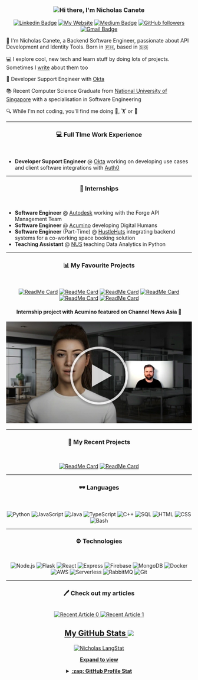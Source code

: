 <!-- Header section -->

<h3 align="center"><img src = "https://raw.githubusercontent.com/MartinHeinz/MartinHeinz/master/wave.gif" width = 30px>Hi there, I'm Nicholas Canete</h3>

<!-- Badges + Links section -->

<p align="center">
    <a href="https://www.linkedin.com/in/nicholasgcc/"><img src="https://img.shields.io/badge/-nicholasgcc-blue?style=flat-square&logo=Linkedin&logoColor=white&link=https://www.linkedin.com/in/nicholasgcc/" alt="Linkedin Badge"></a>
    <a href="https://nicholasgcc.dev"><img src="https://img.shields.io/badge/personal%20website-8A2BE2" alt="My Website"></a>
    <a href="https://medium.com/@nicholasgcc/"><img src="https://img.shields.io/badge/-@nicholasgcc-03a57a?style=flat-square&labelColor=000000&logo=Medium&link=https://medium.com/@nicholasgcc/" alt="Medium Badge"></a>
    <a href="https://github.com/nicholas-gcc/?tab=follow"><img src="https://img.shields.io/github/followers/nicholas-gcc?label=Follow&style=social" alt="GitHub followers"></a>
    <a href="mailto:nicholasgcc@gmail.com"><img src="https://img.shields.io/badge/-nicholasgcc@gmail.com-c14438?style=flat-square&logo=Gmail&logoColor=white&link=mailto:nicholasgcc@gmail.com" alt="Gmail Badge"></a>
  
</p>


<!-- About section -->

🚀 I'm Nicholas Canete, a Backend Software Engineer, passionate about API Development and Identity Tools. Born in 🇵🇭, based in 🇸🇬

💻 I explore cool, new tech and learn stuff by doing lots of projects. Sometimes I [write](https://medium.com/@nicholasgcc) about them too

💼 Developer Support Engineer with [Okta](https://www.okta.com/)

📚 Recent Computer Science Graduate from [National University of Singapore](https://www.nus.edu.sg) with a specialisation in Software Engineering

🔍 While I'm not coding, you'll find me doing 🥊, 🏋 or 🍳

-------

<h3 align="center">💻 Full TIme Work Experience </h3>
<br>

- **Developer Support Engineer** @ [Okta](https://www.okta.com) working on developing use cases and client software integrations with [Auth0](https://auth0.com/) 

-------

<h3 align="center">💼 Internships</h3>
<br>

- **Software Engineer** @ [Autodesk](https://www.autodesk.com) working with the Forge API Management Team
- **Software Engineer** @ [Acumino](https://www.acumino.com) developing Digital Humans
- **Software Engineer** (Part-Time) @ [HustleHuts](https://hustlehuts.com) integrating backend systems for a co-working space booking solution
- **Teaching Assistant** @ [NUS](https://www.nus.edu.sg) teaching Data Analytics in Python

-------

<h3 align="center">📊 My Favourite Projects</h3>

<br>

<p align="center">
    <a href="https://github.com/nicholas-gcc/auth-globe-trek"><img src="https://github-readme-stats.vercel.app/api/pin/?username=nicholas-gcc&repo=auth-globe-trek" alt="ReadMe Card"></a>
    <a href="https://github.com/nicholas-gcc/favours4uni"><img src="https://github-readme-stats.vercel.app/api/pin/?username=nicholas-gcc&repo=favours4uni" alt="ReadMe Card"></a>
    <a href="https://github.com/nicholas-gcc/xylem-flood-prediction"><img src="https://github-readme-stats.vercel.app/api/pin/?username=nicholas-gcc&repo=xylem-flood-prediction" alt="ReadMe Card"></a>
    <a href="https://github.com/nicholas-gcc/ARBital"><img src="https://github-readme-stats.vercel.app/api/pin/?username=nicholas-gcc&repo=ARBital" alt="ReadMe Card"></a>
    <a href="https://github.com/nicholas-gcc/nodejs-ecommerce-microservice"><img src="https://github-readme-stats.vercel.app/api/pin/?username=nicholas-gcc&repo=nodejs-ecommerce-microservice" alt="ReadMe Card"></a>
    <a href="https://github.com/nicholas-gcc/java-bash-shell"><img src="https://github-readme-stats.vercel.app/api/pin/?username=nicholas-gcc&repo=java-bash-shell" alt="ReadMe Card"></a>
</p>

<div align="center">
    <h4>Internship project with Acumino featured on Channel News Asia 📰</h4>
    <a href="https://drive.google.com/file/d/1eAf_IOP_LY0trOZ-Yz1TsUU3ZkjlzIE4/view">
        <img src="assets/Saku.jpg" alt="Saku on CNA" title="Saku on CNA" width="600" />
    </a>
</div>

-------

<h3 align="center">👾 My Recent Projects</h3>

<br>

<p align="center">
    <a href="https://github.com/nicholas-gcc/auth0-app-action-map"><img src="https://github-readme-stats.vercel.app/api/pin/?username=nicholas-gcc&repo=auth0-app-action-map" alt="ReadMe Card"></a>
    <a href="https://github.com/nicholas-gcc/taylor-swift-algorithm"><img src="https://github-readme-stats.vercel.app/api/pin/?username=nicholas-gcc&repo=taylor-swift-algorithm" alt="ReadMe Card"></a>

-------

<h3 align="center">🕶 Languages</h3>
<br>

<div align="center">

![Python](https://img.shields.io/badge/-Python-000?&logo=Python)
![JavaScript](https://img.shields.io/badge/-JavaScript-000?&logo=JavaScript)
![Java](https://img.shields.io/badge/-Java-000?&logo=Java&logoColor=007396)
![TypeScript](https://img.shields.io/badge/-TypeScript-000?&logo=TypeScript)
![C++](https://img.shields.io/badge/-C++-000?&logo=c%2b%2b&logoColor=00599C)
![SQL](https://img.shields.io/badge/-SQL-000?&logo=MySQL)
![HTML](https://img.shields.io/badge/-HTML-000?&logo=html5)
![CSS](https://img.shields.io/badge/-CSS-000?&logo=css3)
![Bash](https://img.shields.io/badge/-Bash-000?&logo=gnubash)

</div>

-------

<h3 align="center">⚙ Technologies</h3>
<br>

<div align="center">

![Node.js](https://img.shields.io/badge/-Node.js-000?&logo=nodedotjs)
![Flask](https://img.shields.io/badge/-Flask-000?&logo=flask)
![React](https://img.shields.io/badge/-React-000?&logo=react)
![Express](https://img.shields.io/badge/-Express-000?&logo=express)
![Firebase](https://img.shields.io/badge/-Firebase-000?&logo=firebase)
![MongoDB](https://img.shields.io/badge/-MongoDB-000?&logo=mongodb)
![Docker](https://img.shields.io/badge/-Docker-000?&logo=docker)
![AWS](https://img.shields.io/badge/-AWS_Lambda-000?&logo=awslambda)
![Serverless](https://img.shields.io/badge/-Serverless-000?&logo=serverless)
![RabbitMQ](https://img.shields.io/badge/-RabbitMQ-000?&logo=rabbitmq)
![Git](https://img.shields.io/badge/-Git-000?&logo=git)

</div>

-------

<h3 align="center">🖊 Check out my articles</h3>
<br>

<div align="center">
    <a target="_blank" href="https://github-readme-medium-recent-article.vercel.app/medium/@nicholasgcc/0"><img src="https://github-readme-medium-recent-article.vercel.app/medium/@nicholasgcc/0" alt="Recent Article 0"> 
    <a target="_blank" href="https://github-readme-medium-recent-article.vercel.app/medium/@nicholasgcc/1"><img src="https://github-readme-medium-recent-article.vercel.app/medium/@nicholasgcc/1" alt="Recent Article 1"> 
</div>

<!-- GitHub section -->
<div align="center">

 ##  My GitHub Stats <img src = "https://i.pinimg.com/originals/65/c4/f4/65c4f452571be1261e9c623f7da488ac.gif" width = 35px> 

<div align="center">
   <img align="center" src="https://github-readme-streak-stats.herokuapp.com/?user=nicholas-gcc" alt="Nicholas LangStat" />
</div>

**Expand to view**
<details>
  <summary><b>:zap: GitHub Profile Stat</b></summary>
  <div align="center">
    <img src="https://github-readme-stats.anuraghazra1.vercel.app/api?username=nicholas-gcc&show_icons=true" />
  </div>
</details>

</div>
<!-- GitHub section: END -->




















